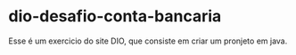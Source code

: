# dio-desafio-conta-bancaria
Esse é um exercicio do site DIO, que consiste em criar um pronjeto em java.
